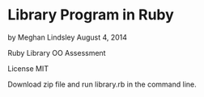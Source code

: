 Library Program
in Ruby
============
by Meghan Lindsley
August 4, 2014

Ruby Library OO Assessment

License
MIT

Download zip file and run library.rb in the command line.
